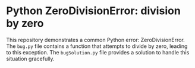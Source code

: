 # Python ZeroDivisionError: division by zero
This repository demonstrates a common Python error: ZeroDivisionError.  The `bug.py` file contains a function that attempts to divide by zero, leading to this exception. The `bugSolution.py` file provides a solution to handle this situation gracefully.